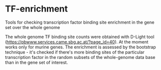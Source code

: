 # TF-enrichment
Tools for checking transcription factor binding site enrichment in the gene set over the whole genome

The whole genome TF binding site counts were obtained with D-Light tool (https://pbwww.services.came.sbg.ac.at/?page_id=40). At the moment works only for murine genes.
The enrichment is assessed by the bootstrap technique - it's checked if there's more binding sites of the particular transcription factor in the random subsets of the whole-genome data base than in the gene set of interest.
